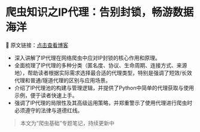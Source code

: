 # 爬虫知识之IP代理：告别封锁，畅游数据海洋


🔗 原文链接：[点击查看博客](https://blog.csdn.net/2401_87328929/article/details/148040696)

- 深入讲解了IP代理在网络爬虫中应对IP封锁的核心作用和原理。
- 全面梳理了IP代理的多种分类（匿名度、协议、生命周期、连接方式、来源地），帮助读者根据实际需求选择最合适的代理类型，特别是强调了短效/长效代理和普通/隧道代理的区别与应用场景。
- 介绍了IP代理池的构建与管理逻辑，并提供了Python中简单的代理获取与使用示例，便于读者快速上手。
- 强调了IP代理的局限性及其高级运用策略，并郑重警示了使用代理进行爬虫时必须遵守的法律与道德红线。

> 本文为“爬虫基础”专题笔记，持续更新中